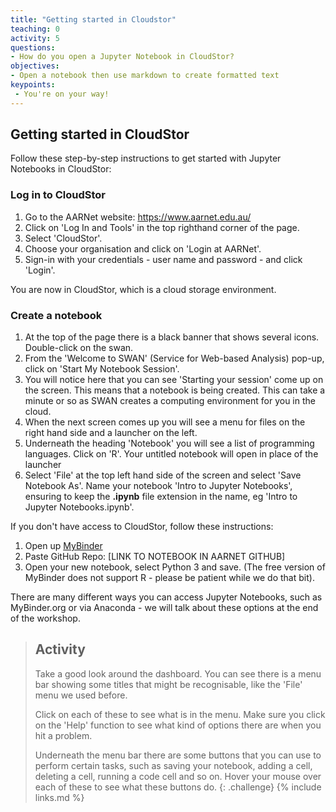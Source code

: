 ```yaml
---
title: "Getting started in Cloudstor"
teaching: 0
activity: 5
questions:
- How do you open a Jupyter Notebook in CloudStor?
objectives:
- Open a notebook then use markdown to create formatted text
keypoints:
 - You're on your way!
---
```

## Getting started in CloudStor

Follow these step-by-step instructions to get started with Jupyter Notebooks in CloudStor:

### Log in to CloudStor

1. Go to the AARNet website: https://www.aarnet.edu.au/
2. Click on 'Log In and Tools' in the top righthand corner of the page.
3. Select 'CloudStor'.
4. Choose your organisation and click on 'Login at AARNet'.
5. Sign-in with your credentials - user name and password - and click 'Login'.

You are now in CloudStor, which is a cloud storage environment.

### Create a notebook

1. At the top of the page there is a black banner that shows several icons. Double-click on the swan.
2. From the 'Welcome to SWAN' (Service for Web-based Analysis) pop-up, click on 'Start My Notebook Session'.
3. You will notice here that you can see 'Starting your session' come up on the screen. This means that a notebook is being created. This can take a minute or so as SWAN creates a computing environment for you in the cloud.
4. When the next screen comes up you will see a menu for files on the right hand side and a launcher on the left.
5. Underneath the heading 'Notebook' you will see a list of programming languages. Click on 'R'. Your untitled notebook will open in place of the launcher
6. Select 'File' at the top left hand side of the screen and select 'Save Notebook As'. Name your notebook 'Intro to Jupyter Notebooks', ensuring to keep the **.ipynb** file extension in the name, eg 'Intro to Jupyter Notebooks.ipynb'.

If you don't have access to CloudStor, follow these instructions:

1. Open up [MyBinder](https://mybinder.org/)
2. Paste GitHub Repo: [LINK TO NOTEBOOK IN AARNET GITHUB]
3. Open your new notebook, select Python 3 and save. (The free version of MyBinder does not support R - please be patient while we do that bit).

There are many different ways you can access Jupyter Notebooks, such as MyBinder.org or via Anaconda - we will talk about these options at the end of the workshop.

> ## Activity
>
> Take a good look around the dashboard. You can see there is a menu bar showing some titles that might be recognisable, like the 'File' menu we used before.
>
> Click on each of these to see what is in the menu. Make sure you click on the 'Help' function to see what kind of options there are when you hit a problem.
>
> Underneath the menu bar there are some buttons that you can use to perform certain tasks, such as saving your notebook, adding a cell, deleting a cell, running a code cell and so on. Hover your mouse over each of these to see what these buttons do.
{: .challenge}
{% include links.md %}
